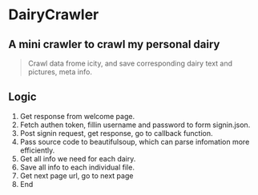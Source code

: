 # DairyCrawler
## A mini crawler to crawl my personal dairy

> Crawl data frome icity, and save corresponding dairy text and pictures, meta info.
  
## Logic
1. Get response from welcome page.
2. Fetch authen token, fillin username and password to form signin.json.
3. Post signin request, get response, go to callback function.
4. Pass source code to beautifulsoup, which can parse infomation more efficiently.
5. Get all info we need for each dairy.
6. Save all info to each individual file.
7. Get next page url, go to next page
8. End

